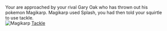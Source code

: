 Your are approached by your rival Gary Oak who has thrown out his pokemon Magikarp. Magikarp used Splash, you had then told your squirtle to use tackle.  
![Magikarp](http://nuggetbridge.com/wp-content/uploads/2014/12/sv_magikarp.jpg)
[Tackle](../squirtle/jump.md)